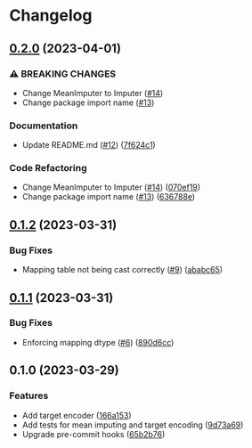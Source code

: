 # Changelog

## [0.2.0](https://github.com/jordandelbar/feature-engineering-polars/compare/v0.1.2...v0.2.0) (2023-04-01)


### ⚠ BREAKING CHANGES

* Change MeanImputer to Imputer ([#14](https://github.com/jordandelbar/feature-engineering-polars/issues/14))
* Change package import name ([#13](https://github.com/jordandelbar/feature-engineering-polars/issues/13))

### Documentation

* Update README.md ([#12](https://github.com/jordandelbar/feature-engineering-polars/issues/12)) ([7f624c1](https://github.com/jordandelbar/feature-engineering-polars/commit/7f624c1738de09dc3173b76e6123da2721ba1ae0))


### Code Refactoring

* Change MeanImputer to Imputer ([#14](https://github.com/jordandelbar/feature-engineering-polars/issues/14)) ([070ef19](https://github.com/jordandelbar/feature-engineering-polars/commit/070ef19297b7aa612f09411d3198154bff016176))
* Change package import name ([#13](https://github.com/jordandelbar/feature-engineering-polars/issues/13)) ([636788e](https://github.com/jordandelbar/feature-engineering-polars/commit/636788ed7632b8e59cd8d8b9b43ee125bde149db))

## [0.1.2](https://github.com/jordandelbar/feature-engineering-polars/compare/v0.1.1...v0.1.2) (2023-03-31)


### Bug Fixes

* Mapping table not being cast correctly ([#9](https://github.com/jordandelbar/feature-engineering-polars/issues/9)) ([ababc65](https://github.com/jordandelbar/feature-engineering-polars/commit/ababc65bb69debc50b5b98e3ce3fe79729fdef38))

## [0.1.1](https://github.com/jordandelbar/feature-engineering-polars/compare/v0.1.0...v0.1.1) (2023-03-31)


### Bug Fixes

* Enforcing mapping dtype ([#6](https://github.com/jordandelbar/feature-engineering-polars/issues/6)) ([890d6cc](https://github.com/jordandelbar/feature-engineering-polars/commit/890d6ccd037383feb0c8c5e9be2d6774088916dc))

## 0.1.0 (2023-03-29)


### Features

* Add target encoder ([166a153](https://github.com/jordandelbar/feature-engineering-polars/commit/166a153d143d2143e7ed9a98922e4f8fa05b43da))
* Add tests for mean imputing and target encoding ([9d73a69](https://github.com/jordandelbar/feature-engineering-polars/commit/9d73a69d20076277138376f21fe7d5c362c45a84))
* Upgrade pre-commit hooks ([65b2b76](https://github.com/jordandelbar/feature-engineering-polars/commit/65b2b7690d1e0c4f5c304331ac766bfee4353d11))
